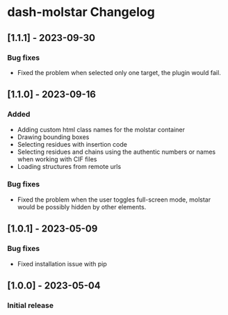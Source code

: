 # dash-molstar Changelog

## [1.1.1] - 2023-09-30
### Bug fixes
- Fixed the problem when selected only one target, the plugin would fail.

## [1.1.0] - 2023-09-16
### Added
- Adding custom html class names for the molstar container
- Drawing bounding boxes
- Selecting residues with insertion code
- Selecting residues and chains using the authentic numbers or names when working with CIF files
- Loading structures from remote urls

### Bug fixes
- Fixed the problem when the user toggles full-screen mode, molstar would be possibly hidden by other elements.

## [1.0.1] - 2023-05-09
### Bug fixes
- Fixed installation issue with pip

## [1.0.0] - 2023-05-04
### Initial release